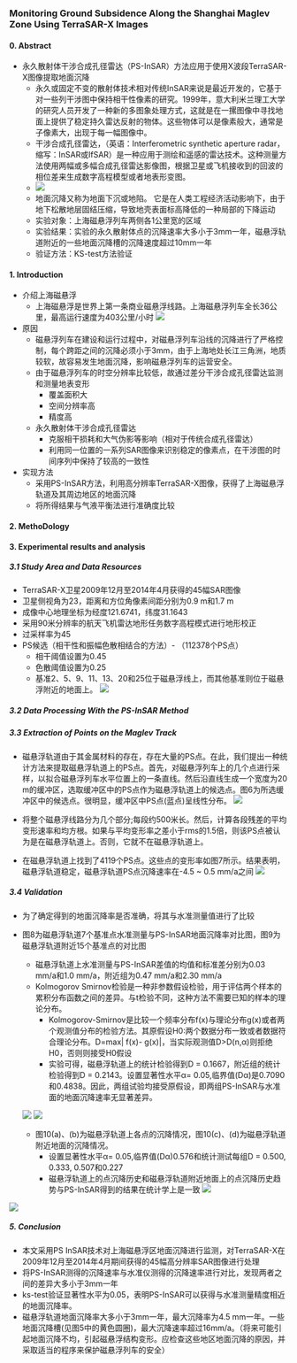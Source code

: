 ### Monitoring Ground Subsidence Along the Shanghai Maglev Zone Using TerraSAR-X Images

#### 0. Abstract
  - 永久散射体干涉合成孔径雷达（PS-InSAR）方法应用于使用X波段TerraSAR-X图像提取地面沉降
    - 永久或固定不变的散射体技术相对传统InSAR来说是最近开发的，它基于对一些列干涉图中保持相干性像素的研究。1999年，意大利米兰理工大学的研究人员开发了一种新的多图象处理方式，这就是在一摞图像中寻找地面上提供了稳定持久雷达反射的物体。这些物体可以是像素般大，通常是子像素大，出现于每一幅图像中。
    - 干涉合成孔径雷达，（英语：Interferometric synthetic aperture radar，缩写：InSAR或IfSAR）是一种应用于测绘和遥感的雷达技术。这种测量方法使用两幅或多幅合成孔径雷达影像图，根据卫星或飞机接收到的回波的相位差来生成数字高程模型或者地表形变图。
    - ![](/assets/1.jpg)
    - 地面沉降又称为地面下沉或地陷。 它是在人类工程经济活动影响下，由于地下松散地层固结压缩，导致地壳表面标高降低的一种局部的下降运动
    - 实验对象：上海磁悬浮列车两侧各1公里宽的区域
    - 实验结果：实验的永久散射体点的沉降速率大多小于3mm一年，磁悬浮轨道附近的一些地面沉降槽的沉降速度超过10mm一年
    - 验证方法：KS-test方法验证

#### 1. Introduction
  - 介绍上海磁悬浮
    - 上海磁悬浮是世界上第一条商业磁悬浮线路。上海磁悬浮列车全长36公里，最高运行速度为403公里/小时
  ![](/assets/2.jpg)
  - 原因
    - 磁悬浮列车在建设和运行过程中，对磁悬浮列车沿线的沉降进行了严格控制，每个跨距之间的沉降必须小于3mm，由于上海地处长江三角洲，地质较软，故容易发生地面沉降，影响磁悬浮列车的运营安全。
    - 由于磁悬浮列车的时空分辨率比较低，故通过差分干涉合成孔径雷达监测和测量地表变形
      - 覆盖面积大
      - 空间分辨率高
      - 精度高
    - 永久散射体干涉合成孔径雷达
      - 克服相干损耗和大气伪影等影响（相对于传统合成孔径雷达）
      - 利用同一位置的一系列SAR图像来识别稳定的像素点，在干涉图的时间序列中保持了较高的一致性
  - 实现方法
    - 采用PS-InSAR方法，利用高分辨率TerraSAR-X图像，获得了上海磁悬浮轨道及其周边地区的地面沉降
    - 将所得结果与气液平衡法进行准确度比较

#### 2. MethoDology
#### 3. Experimental results and analysis
##### 3.1 Study Area and Data Resources
  - TerraSAR-X卫星2009年12月至2014年4月获得的45幅SAR图像
  - 卫星侧视角为23，距离和方位角像素间距分别为0.9 m和1.7 m
  - 成像中心地理坐标为经度121.6741，纬度31.1643
  - 采用90米分辨率的航天飞机雷达地形任务数字高程模式进行地形校正
  - 过采样率为45
- PS候选（相干性和振幅色散相结合的方法）- （112378个PS点）
  - 相干阈值设置为0.45
  - 色散阈值设置为0.25
  - 基准2、5、9、11、13、20和25位于磁悬浮线上，而其他基准则位于磁悬浮附近的地面上。
  ![](/assets/3.jpg)
    
##### 3.2 Data Processing With the PS-InSAR Method

##### 3.3 Extraction of Points on the Maglev Track
  - 磁悬浮轨道由于其金属材料的存在，存在大量的PS点。在此，我们提出一种统计方法来提取磁悬浮轨道上的PS点。首先，对磁悬浮列车上的几个点进行采样，以拟合磁悬浮列车水平位置上的一条直线。然后沿直线生成一个宽度为20 m的缓冲区，选取缓冲区中的PS点作为磁悬浮轨道上的候选点。图6为所选缓冲区中的候选点。很明显，缓冲区中PS点(蓝点)呈线性分布。
  ![](/assets/6.jpg)

  - 将整个磁悬浮线路分为几个部分;每段约500米长。然后，计算各段残差的平均变形速率和均方根。如果与平均变形率之差小于rms的1.5倍，则该PS点被认为是在磁悬浮轨道上。否则，它就不在磁悬浮轨道上。
  - 在磁悬浮轨道上找到了4119个PS点。这些点的变形率如图7所示。结果表明，磁悬浮轨道稳定，磁悬浮轨道PS点沉降速率在-4.5 ~ 0.5 mm/a之间
![](/assets/7.jpg)

##### 3.4 Validation
- 为了确定得到的地面沉降率是否准确，将其与水准测量值进行了比较
- 图8为磁悬浮轨道7个基准点水准测量与PS-InSAR地面沉降率对比图，图9为磁悬浮轨道附近15个基准点的对比图
  - 磁悬浮轨道上水准测量与PS-InSAR差值的均值和标准差分别为0.03 mm/a和1.0 mm/a，附近组为0.47 mm/a和2.30 mm/a
  - Kolmogorov Smirnov检验是一种非参数假设检验，用于评估两个样本的累积分布函数之间的差异。与t检验不同，这种方法不需要已知的样本的理论分布。
    - Kolmogorov-Smirnov是比较一个频率分布f(x)与理论分布g(x)或者两个观测值分布的检验方法。其原假设H0:两个数据分布一致或者数据符合理论分布。D=max| f(x)- g(x)|，当实际观测值D>D(n,α)则拒绝H0，否则则接受H0假设
    - 实验可得，磁悬浮轨道上的统计检验得到D = 0.1667，附近组的统计检验得到D = 0.2143。设置显著性水平α= 0.05,临界值(Dα)是0.7090和0.4838。因此，两组试验均接受原假设，即两组PS-InSAR与水准面的地面沉降速率无显著差异。
    
    
  ![](/assets/8.jpg) 
  ![](/assets/9.jpg)

  - 图10(a)、(b)为磁悬浮轨道上各点的沉降情况，图10(c)、(d)为磁悬浮轨道附近地面的沉降情况。
    - 设置显著性水平α= 0.05,临界值(Dα)0.576和统计测试每组D = 0.500, 0.333, 0.507和0.227
    - 磁悬浮轨道上的点沉降历史和磁悬浮轨道附近地面上的点沉降历史趋势与PS-InSAR得到的结果在统计学上是一致
![](/assets/10.jpg)

![](/assets/5.jpg)

##### 5. Conclusion
- 本文采用PS InSAR技术对上海磁悬浮区地面沉降进行监测，对TerraSAR-X在2009年12月至2014年4月期间获得的45幅高分辨率SAR图像进行处理
- 将PS-InSAR测得的沉降速率与水准仪测得的沉降速率进行对比，发现两者之间的差异大多小于3mm一年
- ks-test验证显著性水平为0.05，表明PS-InSAR可以获得与水准测量精度相近的地面沉降率。
- 磁悬浮轨道地面沉降率大多小于3mm一年，最大沉降率为4.5 mm一年。一些地面沉降槽(见图5中的黄色圆圈)，最大沉降速率超过16mm/a。（将来可能引起地面沉降不均，引起磁悬浮结构变形。应检查这些地区地面沉降的原因，并采取适当的程序来保护磁悬浮列车的安全）
